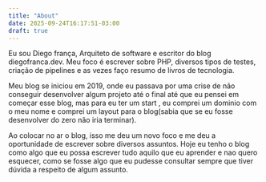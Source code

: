 ```yaml
---
title: "About"
date: 2025-09-24T16:17:51-03:00
draft: true
---
```

Eu sou Diego frança, Arquiteto de software e escritor do blog diegofranca.dev.
Meu foco é escrever sobre PHP, diversos tipos de testes, criação de pipelines e as vezes faço
resumo de livros de tecnologia.

Meu blog se iniciou em 2019, onde eu passava por uma crise de não conseguir desenvolver algum projeto até o final
até que  eu pensei em começar esse blog, mas para eu ter um start , eu comprei um dominio com o meu nome e comprei um layout
para o blog(sabia que se eu fosse desenvolver do zero não iria terminar). 

Ao colocar no ar o blog, isso me deu um novo foco e me deu a oportunidade de escrever sobre diversos assuntos. Hoje eu tenho o blog
como algo que eu possa escrever tudo aquilo que eu aprender e nao quero esquecer, como se fosse algo que eu pudesse consultar sempre que tiver dúvida a respeito de algum assunto.


